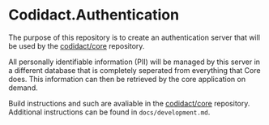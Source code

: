 # Codidact.Authentication

The purpose of this repository is to create an authentication server that will
be used by the [codidact/core][1] repository.

All personally identifiable information (PII) will be managed by this server in
a different database that is completely seperated from everything that Core does.
This information can then be retrieved by the core application on demand.

Build instructions and such are avaliable in the [codidact/core][1] repository.
Additional instructions can be found in `docs/development.md`.

  [1]: https://github.com/codidact/core
